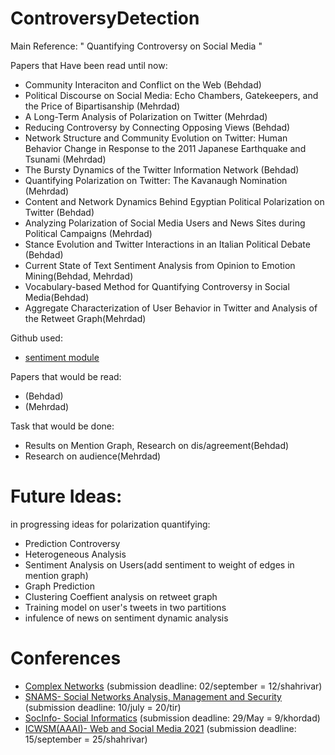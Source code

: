# ControversyDetection
Main Reference:
" Quantifying Controversy on Social Media "
 
 
Papers that Have been read until now:
  - Community Interaciton and Conflict on the Web (Behdad)
  - Political Discourse on Social Media: Echo Chambers, Gatekeepers, and the Price of Bipartisanship (Mehrdad)
  - A Long-Term Analysis of Polarization on Twitter (Mehrdad)
  - Reducing Controversy by Connecting Opposing Views (Behdad)
  - Network Structure and Community Evolution on Twitter: Human Behavior Change in Response to the 2011 Japanese Earthquake and Tsunami (Mehrdad)
  -  The Bursty Dynamics of the Twitter Information Network (Behdad)
  -  Quantifying Polarization on Twitter: The Kavanaugh Nomination (Mehrdad)
  -  Content and Network Dynamics Behind Egyptian Political Polarization on Twitter (Behdad)
  -  Analyzing Polarization of Social Media Users and News Sites during Political Campaigns (Mehrdad)
  -  Stance Evolution and Twitter Interactions in an Italian Political Debate (Behdad)
  -  Current State of Text Sentiment Analysis from Opinion to Emotion Mining(Behdad, Mehrdad)
  -  Vocabulary-based Method for Quantifying Controversy in Social Media(Behdad)
  -  Aggregate Characterization of User Behavior in Twitter and Analysis of the Retweet Graph(Mehrdad)
  
Github used:
  -  [sentiment module](https://github.com/amaiya/ktrain)
  
Papers that would be read:
  -  (Behdad)
  -  (Mehrdad)
 
Task that would be done:
  -  Results on Mention Graph, Research on dis/agreement(Behdad)
  -  Research on audience(Mehrdad)
  
# Future Ideas:
in progressing ideas for polarization quantifying:
- Prediction Controversy
- Heterogeneous Analysis
- Sentiment Analysis on Users(add sentiment to weight of edges in mention graph)
- Graph Prediction
- Clustering Coeffient analysis on retweet graph
- Training model on user's tweets in two partitions
- infulence of news on sentiment dynamic analysis

# Conferences
- [Complex Networks](https://www.complexnetworks.org/) (submission deadline: 02/september = 12/shahrivar)
- [SNAMS- Social Networks Analysis, Management and Security](http://emergingtechnet.org/SNAMS2020/index.php) (submission deadline: 10/july = 20/tir)
- [SocInfo- Social Informatics](https://kdd.isti.cnr.it/socinfo2020/) (submission deadline: 29/May = 9/khordad)
- [ICWSM(AAAI)- Web and Social Media 2021](https://www.icwsm.org/2020/index.html) (submission deadline: 15/september = 25/shahrivar)
